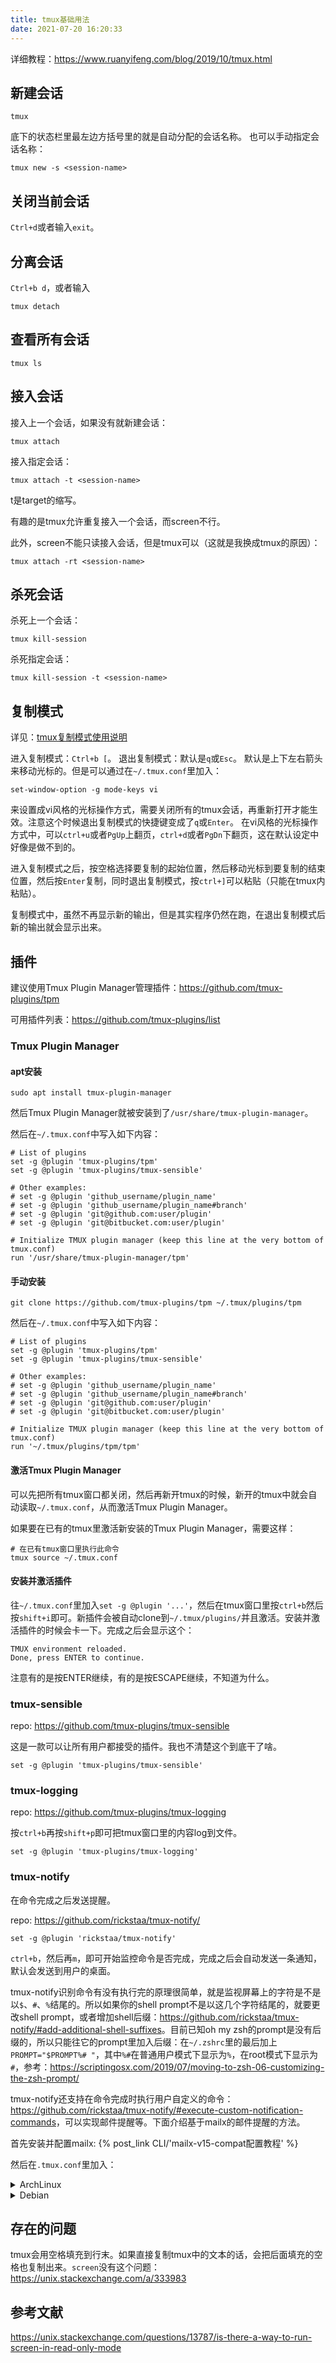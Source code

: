 ```yaml
---
title: tmux基础用法
date: 2021-07-20 16:20:33
---
```


详细教程：<https://www.ruanyifeng.com/blog/2019/10/tmux.html>

## 新建会话

```shell
tmux
```

底下的状态栏里最左边方括号里的就是自动分配的会话名称。
也可以手动指定会话名称：

```shell
tmux new -s <session-name>
```

## 关闭当前会话

`Ctrl+d`或者输入`exit`。

## 分离会话

`Ctrl+b d`，或者输入

```shell
tmux detach
```

## 查看所有会话

```shell
tmux ls
```

## 接入会话

接入上一个会话，如果没有就新建会话：

```shell
tmux attach
```

接入指定会话：

```shell
tmux attach -t <session-name>
```

t是target的缩写。

有趣的是tmux允许重复接入一个会话，而screen不行。

此外，screen不能只读接入会话，但是tmux可以（这就是我换成tmux的原因）：

```shell
tmux attach -rt <session-name>
```

## 杀死会话

杀死上一个会话：

```shell
tmux kill-session
```

杀死指定会话：

```shell
tmux kill-session -t <session-name>
```

## 复制模式

详见：[tmux复制模式使用说明](https://blog.csdn.net/yangzhongxuan/article/details/6890232)

进入复制模式：`Ctrl+b [`。
退出复制模式：默认是`q`或`Esc`。
默认是上下左右箭头来移动光标的。但是可以通过在`~/.tmux.conf`里加入：

```shell
set-window-option -g mode-keys vi
```

来设置成vi风格的光标操作方式，需要关闭所有的tmux会话，再重新打开才能生效。注意这个时候退出复制模式的快捷键变成了`q`或`Enter`。
在vi风格的光标操作方式中，可以`ctrl+u`或者`PgUp`上翻页，`ctrl+d`或者`PgDn`下翻页，这在默认设定中好像是做不到的。

进入复制模式之后，按空格选择要复制的起始位置，然后移动光标到要复制的结束位置，然后按`Enter`复制，同时退出复制模式，按`ctrl+]`可以粘贴（只能在tmux内粘贴）。

复制模式中，虽然不再显示新的输出，但是其实程序仍然在跑，在退出复制模式后新的输出就会显示出来。

## 插件

建议使用Tmux Plugin Manager管理插件：<https://github.com/tmux-plugins/tpm>

可用插件列表：<https://github.com/tmux-plugins/list>

### Tmux Plugin Manager

#### apt安装

```shell
sudo apt install tmux-plugin-manager
```

然后Tmux Plugin Manager就被安装到了`/usr/share/tmux-plugin-manager`。

然后在`~/.tmux.conf`中写入如下内容：

```text
# List of plugins
set -g @plugin 'tmux-plugins/tpm'
set -g @plugin 'tmux-plugins/tmux-sensible'

# Other examples:
# set -g @plugin 'github_username/plugin_name'
# set -g @plugin 'github_username/plugin_name#branch'
# set -g @plugin 'git@github.com:user/plugin'
# set -g @plugin 'git@bitbucket.com:user/plugin'

# Initialize TMUX plugin manager (keep this line at the very bottom of tmux.conf)
run '/usr/share/tmux-plugin-manager/tpm'
```

#### 手动安装

```shell
git clone https://github.com/tmux-plugins/tpm ~/.tmux/plugins/tpm
```

然后在`~/.tmux.conf`中写入如下内容：

```text
# List of plugins
set -g @plugin 'tmux-plugins/tpm'
set -g @plugin 'tmux-plugins/tmux-sensible'

# Other examples:
# set -g @plugin 'github_username/plugin_name'
# set -g @plugin 'github_username/plugin_name#branch'
# set -g @plugin 'git@github.com:user/plugin'
# set -g @plugin 'git@bitbucket.com:user/plugin'

# Initialize TMUX plugin manager (keep this line at the very bottom of tmux.conf)
run '~/.tmux/plugins/tpm/tpm'
```

#### 激活Tmux Plugin Manager

可以先把所有tmux窗口都关闭，然后再新开tmux的时候，新开的tmux中就会自动读取`~/.tmux.conf`，从而激活Tmux Plugin Manager。

如果要在已有的tmux里激活新安装的Tmux Plugin Manager，需要这样：

```shell
# 在已有tmux窗口里执行此命令
tmux source ~/.tmux.conf
```

#### 安装并激活插件

往`~/.tmux.conf`里加入`set -g @plugin '...'`，然后在tmux窗口里按`ctrl+b`然后按`shift+i`即可。新插件会被自动clone到`~/.tmux/plugins/`并且激活。安装并激活插件的时候会卡一下。完成之后会显示这个：

```text
TMUX environment reloaded.
Done, press ENTER to continue.
```

注意有的是按ENTER继续，有的是按ESCAPE继续，不知道为什么。

### tmux-sensible

repo: <https://github.com/tmux-plugins/tmux-sensible>

这是一款可以让所有用户都接受的插件。我也不清楚这个到底干了啥。

```text
set -g @plugin 'tmux-plugins/tmux-sensible'
```

### tmux-logging

repo: <https://github.com/tmux-plugins/tmux-logging>

按`ctrl+b`再按`shift+p`即可把tmux窗口里的内容log到文件。

```text
set -g @plugin 'tmux-plugins/tmux-logging'
```

### tmux-notify

在命令完成之后发送提醒。

repo: <https://github.com/rickstaa/tmux-notify/>

```text
set -g @plugin 'rickstaa/tmux-notify'
```

`ctrl+b`，然后再`m`，即可开始监控命令是否完成，完成之后会自动发送一条通知，默认会发送到用户的桌面。

tmux-notify识别命令有没有执行完的原理很简单，就是监视屏幕上的字符是不是以`$`、`#`、`%`结尾的。所以如果你的shell prompt不是以这几个字符结尾的，就要更改shell prompt，或者增加shell后缀：<https://github.com/rickstaa/tmux-notify/#add-additional-shell-suffixes>。目前已知oh my zsh的prompt是没有后缀的，所以只能往它的prompt里加入后缀：在`~/.zshrc`里的最后加上`PROMPT="$PROMPT%# "`，其中`%#`在普通用户模式下显示为`%`，在root模式下显示为`#`，参考：<https://scriptingosx.com/2019/07/moving-to-zsh-06-customizing-the-zsh-prompt/>

tmux-notify还支持在命令完成时执行用户自定义的命令：<https://github.com/rickstaa/tmux-notify/#execute-custom-notification-commands>，可以实现邮件提醒等。下面介绍基于mailx的邮件提醒的方法。

首先安装并配置mailx: {% post_link CLI/'mailx-v15-compat配置教程' %}

然后在`.tmux.conf`里加入：

<details><summary>ArchLinux</summary>

```text
set -g @tnotify-custom-cmd 'echo "tmux程序跑完啦" | mailx --subject="tmux complete notification" 接收人@163.com'
```

</details>

<details><summary>Debian</summary>

```text
set -g @tnotify-custom-cmd 'echo "tmux程序跑完啦" | s-nail --subject="tmux complete notification" 接收人@163.com'
```

</details>

## 存在的问题

tmux会用空格填充到行末。如果直接复制tmux中的文本的话，会把后面填充的空格也复制出来。`screen`没有这个问题：<https://unix.stackexchange.com/a/333983>

## 参考文献

<https://unix.stackexchange.com/questions/13787/is-there-a-way-to-run-screen-in-read-only-mode>

